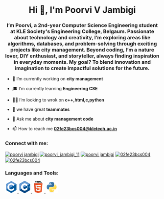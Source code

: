 <h1 align="center">Hi 👋, I'm Poorvi V Jambigi</h1>
<h3 align="center">I’m Poorvi, a 2nd-year Computer Science Engineering student at KLE Society's Engineering College, Belgaum. Passionate about technology and creativity, I’m exploring areas like algorithms, databases, and problem-solving through exciting projects like city management. Beyond coding, I’m a nature lover, DIY enthusiast, and storyteller, always finding inspiration in everyday moments. My goal? To blend innovation and imagination to create impactful solutions for the future.</h3>

- 🔭 I’m currently working on **city management**

- 🎓 I’m currently learning **Engineering CSE**

- 👩‍💻 I’m looking to wrok on **c++,html,c,python**

- 🤝 we have great **teammates**

- 💬 Ask me about **city management code**

- 📫 How to reach me **02fe23bcs004@kletech.ac.in**

<h3 align="left">Connect with me:</h3>
<p align="left">
<a href="https://linkedin.com/in/poorvi jambigi" target="blank"><img align="center" src="https://raw.githubusercontent.com/rahuldkjain/github-profile-readme-generator/master/src/images/icons/Social/linked-in-alt.svg" alt="poorvi jambigi" height="30" width="40" /></a>
<a href="https://instagram.com/poorvi_jambigi_11" target="blank"><img align="center" src="https://raw.githubusercontent.com/rahuldkjain/github-profile-readme-generator/master/src/images/icons/Social/instagram.svg" alt="poorvi_jambigi_11" height="30" width="40" /></a>
<a href="https://www.youtube.com/c/poorvi jambigi" target="blank"><img align="center" src="https://raw.githubusercontent.com/rahuldkjain/github-profile-readme-generator/master/src/images/icons/Social/youtube.svg" alt="poorvi jambigi" height="30" width="40" /></a>
<a href="https://www.hackerrank.com/02fe23bcs004" target="blank"><img align="center" src="https://raw.githubusercontent.com/rahuldkjain/github-profile-readme-generator/master/src/images/icons/Social/hackerrank.svg" alt="02fe23bcs004" height="30" width="40" /></a>
<a href="https://www.leetcode.com/02fe23bcs004" target="blank"><img align="center" src="https://raw.githubusercontent.com/rahuldkjain/github-profile-readme-generator/master/src/images/icons/Social/leet-code.svg" alt="02fe23bcs004" height="30" width="40" /></a>
</p>

<h3 align="left">Languages and Tools:</h3>
<p align="left"> <a href="https://www.cprogramming.com/" target="_blank" rel="noreferrer"> <img src="https://raw.githubusercontent.com/devicons/devicon/master/icons/c/c-original.svg" alt="c" width="40" height="40"/> </a> <a href="https://www.w3schools.com/cpp/" target="_blank" rel="noreferrer"> <img src="https://raw.githubusercontent.com/devicons/devicon/master/icons/cplusplus/cplusplus-original.svg" alt="cplusplus" width="40" height="40"/> </a> <a href="https://www.w3.org/html/" target="_blank" rel="noreferrer"> <img src="https://raw.githubusercontent.com/devicons/devicon/master/icons/html5/html5-original-wordmark.svg" alt="html5" width="40" height="40"/> </a> <a href="https://www.python.org" target="_blank" rel="noreferrer"> <img src="https://raw.githubusercontent.com/devicons/devicon/master/icons/python/python-original.svg" alt="python" width="40" height="40"/> </a> </p>
